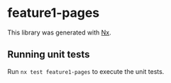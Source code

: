 # feature1-pages

This library was generated with [Nx](https://nx.dev).

## Running unit tests

Run `nx test feature1-pages` to execute the unit tests.
